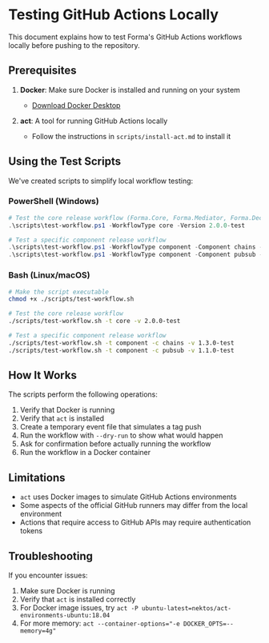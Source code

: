 # Testing GitHub Actions Locally

This document explains how to test Forma's GitHub Actions workflows locally before pushing to the repository.

## Prerequisites

1. **Docker**: Make sure Docker is installed and running on your system
   - [Download Docker Desktop](https://www.docker.com/products/docker-desktop)

2. **act**: A tool for running GitHub Actions locally
   - Follow the instructions in `scripts/install-act.md` to install it

## Using the Test Scripts

We've created scripts to simplify local workflow testing:

### PowerShell (Windows)

```powershell
# Test the core release workflow (Forma.Core, Forma.Mediator, Forma.Decorator)
.\scripts\test-workflow.ps1 -WorkflowType core -Version 2.0.0-test

# Test a specific component release workflow
.\scripts\test-workflow.ps1 -WorkflowType component -Component chains -Version 1.3.0-test
.\scripts\test-workflow.ps1 -WorkflowType component -Component pubsub -Version 1.1.0-test
```

### Bash (Linux/macOS)

```bash
# Make the script executable
chmod +x ./scripts/test-workflow.sh

# Test the core release workflow
./scripts/test-workflow.sh -t core -v 2.0.0-test

# Test a specific component release workflow
./scripts/test-workflow.sh -t component -c chains -v 1.3.0-test
./scripts/test-workflow.sh -t component -c pubsub -v 1.1.0-test
```

## How It Works

The scripts perform the following operations:

1. Verify that Docker is running
2. Verify that `act` is installed
3. Create a temporary event file that simulates a tag push
4. Run the workflow with `--dry-run` to show what would happen
5. Ask for confirmation before actually running the workflow
6. Run the workflow in a Docker container

## Limitations

- `act` uses Docker images to simulate GitHub Actions environments
- Some aspects of the official GitHub runners may differ from the local environment
- Actions that require access to GitHub APIs may require authentication tokens

## Troubleshooting

If you encounter issues:

1. Make sure Docker is running
2. Verify that `act` is installed correctly
3. For Docker image issues, try `act -P ubuntu-latest=nektos/act-environments-ubuntu:18.04`
4. For more memory: `act --container-options="-e DOCKER_OPTS=--memory=4g"`
